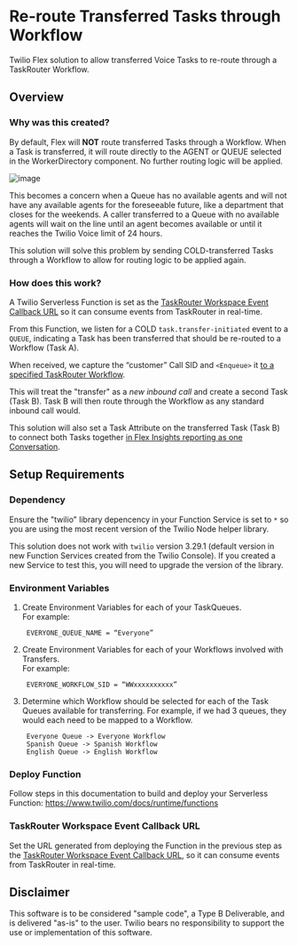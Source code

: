 # Re-route Transferred Tasks through Workflow
Twilio Flex solution to allow transferred Voice Tasks to re-route through a TaskRouter Workflow. 

## Overview

### Why was this created?
By default, Flex will **NOT** route transferred Tasks through a Workflow. When a Task is transferred, it will route directly to the AGENT or QUEUE selected in the WorkerDirectory component. No further routing logic will be applied. 

![image](https://user-images.githubusercontent.com/67924770/157151805-3db3402d-5360-4f1c-9b8c-8e4be789cc23.png)

This becomes a concern when a Queue has no available agents and will not have any available agents for the foreseeable future, like a department that closes for the weekends. A caller transferred to a Queue with no available agents will wait on the line until an agent becomes available or until it reaches the Twilio Voice limit of 24 hours.

This solution will solve this problem by sending COLD-transferred Tasks through a Workflow to allow for routing logic to be applied again.

### How does this work?
A Twilio Serverless Function is set as the [TaskRouter Workspace Event Callback URL](https://www.twilio.com/docs/taskrouter/api/workflow) so it can consume events from TaskRouter in real-time. 

From this Function, we listen for a COLD `task.transfer-initiated` event to a `QUEUE`, indicating a Task has been transferred that should be re-routed to a Workflow (Task A). 

When received, we capture the “customer” Call SID and `<Enqueue>` it [to a specified TaskRouter Workflow](https://www.twilio.com/docs/taskrouter/twiml-queue-calls#using-enqueue-to-route-calls-with-taskrouter). 

This will treat the "transfer" as a *new inbound call* and create a second Task (Task B). Task B will then route through the Workflow as any standard inbound call would.

This solution will also set a Task Attribute on the transferred Task (Task B) to connect both Tasks together [in Flex Insights reporting as one Conversation](https://www.twilio.com/docs/flex/developer/insights/enhance-integration#:~:text=To%20link%20tasks,to%20the%20Conversation.). 

## Setup Requirements

### Dependency

Ensure the "twilio" library depencency in your Function Service is set to `*` so you are using the most recent version of the Twilio Node helper library.

This solution does not work with `twilio` version 3.29.1 (default version in new Function Services created from the Twilio Console). If you created a new Service to test this, you will need to upgrade the version of the library.

### Environment Variables
1. Create Environment Variables for each of your TaskQueues.   
    For example:   
    
        EVERYONE_QUEUE_NAME = “Everyone”  

2. Create Environment Variables for each of your Workflows involved with Transfers.    
    For example:    
    
        EVERYONE_WORKFLOW_SID = “WWxxxxxxxxxx”   
        
3. Determine which Workflow should be selected for each of the Task Queues available for transferring.
    For example, if we had 3 queues, they would each need to be mapped to a Workflow.     
        
        Everyone Queue -> Everyone Workflow   
        Spanish Queue -> Spanish Workflow   
        English Queue -> English Workflow   

### Deploy Function

Follow steps in this documentation to build and deploy your Serverless Function:
https://www.twilio.com/docs/runtime/functions

### TaskRouter Workspace Event Callback URL
Set the URL generated from deploying the Function in the previous step as the [TaskRouter Workspace Event Callback URL](https://www.twilio.com/docs/taskrouter/api/workflow), so it can consume events from TaskRouter in real-time. 

## Disclaimer
This software is to be considered "sample code", a Type B Deliverable, and is delivered "as-is" to the user. Twilio bears no responsibility to support the use or implementation of this software.
